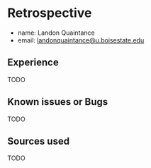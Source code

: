 # Retrospective

- name: Landon Quaintance
- email: landonquaintance@u.boisestate.edu

## Experience

TODO

## Known issues or Bugs

TODO

## Sources used

TODO
